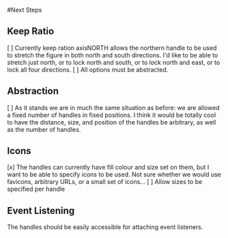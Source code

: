 #Next Steps

## Keep Ratio

[ ] Currently keep ration axisNORTH allows the northern handle to be used to stretch
    the figure in both north and south directions. I'd like to be able to stretch
    just north, or to lock north and south, or to lock north and east, or to lock
    all four directions.
[ ] All options must be abstracted.

## Abstraction

[ ] As it stands we are in much the same situation as before: we are allowed a fixed
    number of handles in fixed positions. I think it would be totally cool to have the
    distance, size, and position of the handles be arbitrary, as well as the number of
    handles.

## Icons

[x] The handles can currently have fill colour and size set on them, but I want to be
    able to specify icons to be used. Not sure whether we would use favicons, arbitrary
    URLs, or a small set of icons...
[ ] Allow sizes to be specified per handle

## Event Listening

The handles should be easily accessible for attaching event listeners.
